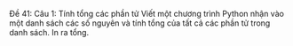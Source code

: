 Đề 41:
Câu 1: Tính tổng các phần tử
Viết một chương trình Python nhận vào một danh sách các số nguyên và tính tổng của tất cả các phần tử trong danh sách. In ra tổng.